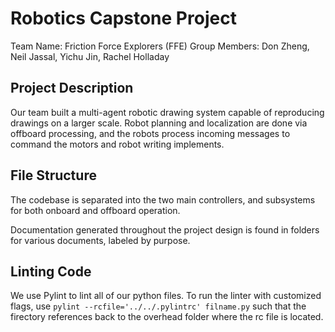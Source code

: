 # Robotics Capstone Project

Team Name: Friction Force Explorers (FFE)
Group Members: Don Zheng, Neil Jassal, Yichu Jin, Rachel Holladay

## Project Description

Our team built a multi-agent robotic drawing system capable of reproducing drawings on a larger scale. Robot planning and localization are done via
offboard processing, and the robots process incoming messages to command
the motors and robot writing implements.

## File Structure

The codebase is separated into the two main controllers, and subsystems
for both onboard and offboard operation.

Documentation generated throughout the project design is found in folders
for various documents, labeled by purpose.

## Linting Code

We use Pylint to lint all of our python files. To run the linter with customized flags, use `pylint --rcfile='../../.pylintrc' filname.py` such that the firectory references back to the overhead folder where the rc file is located.
